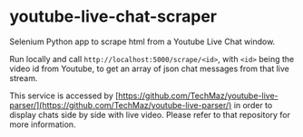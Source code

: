 # youtube-live-chat-scraper
Selenium Python app to scrape html from a Youtube Live Chat window.  

Run locally and call `http://localhost:5000/scrape/<id>`, with `<id>` being the video id from Youtube, to get an array of json chat messages from that live stream.

This service is accessed by [https://github.com/TechMaz/youtube-live-parser/](https://github.com/TechMaz/youtube-live-parser/) in order to display chats side by side with live video. Please refer to that repository for more information.

